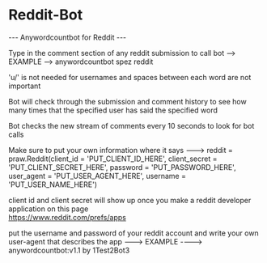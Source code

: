 # Reddit-Bot

--- Anywordcountbot for Reddit ---

Type in the comment section of any reddit submission to call bot --> EXAMPLE -->    anywordcountbot   spez   reddit

'u/' is not needed for usernames and spaces between each word are not important

Bot will check through the submission and comment history to see how many times that the specified user has said the specified word

Bot checks the new stream of comments every 10 seconds to look for bot calls


Make sure to put your own information where it says ---> reddit = praw.Reddit(client_id = 'PUT_CLIENT_ID_HERE',
                                                                              client_secret = 'PUT_CLIENT_SECRET_HERE',
                                                                              password = 'PUT_PASSWORD_HERE',
                                                                              user_agent = 'PUT_USER_AGENT_HERE',
                                                                              username = 'PUT_USER_NAME_HERE')

client id and client secret will show up once you make a reddit developer application on this page     
https://www.reddit.com/prefs/apps

put the username and password of your reddit account and write your own user-agent that describes the app ---> EXAMPLE ----> anywordcountbot:v1.1 by 1Test2Bot3
